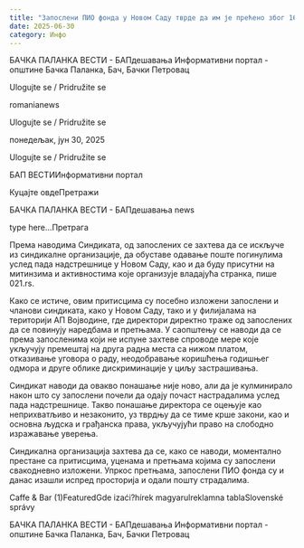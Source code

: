 ```yaml
---
title: "Запослени ПИО фонда у Новом Саду тврде да им је прећено због 16 минута тишине"
date: 2025-06-30
category: Инфо
---
```


БАЧКА ПАЛАНКА ВЕСТИ - БАПдешавања Информативни портал - општине Бачка Паланка, Бач, Бачки Петровац

Ulogujte se / Pridružite se

romanianews

Ulogujte se / Pridružite se

понедељак, јун 30, 2025

Ulogujte se / Pridružite se

БАП ВЕСТИИнформативни портал

Куцајте овдеПретражи

БАЧКА ПАЛАНКА ВЕСТИ - БАПдешавања news

type here...Претрага

Према наводима Синдиката, од запослених се захтева да се искључе из синдикалне организације, да обуставе одавање поште погинулима услед пада надстрешнице у Новом Саду, као и да буду присутни на митинзима и активностима које организује владајућа странка, пише 021.rs.

Како се истиче, овим притисцима су посебно изложени запослени и чланови синдиката, како у Новом Саду, тако и у филијалама на територији АП Војводине, где директори директно траже од запослених да се повинују наредбама и претњама.
У саопштењу се наводи да се према запосленима који не испуне захтеве спроводе мере које укључују премештај на друга радна места са нижом платом, отказивање уговора о раду, неодобравање коришћења годишњег одмора и друге облике дискриминације у циљу застрашивања.


Синдикат наводи да овакво понашање није ново, али да је кулминирало након што су запослени почели да одају почаст настрадалима услед пада надстрешнице. Такво понашање директора се оцењује као неприхватљиво и незаконито, уз тврдњу да се тиме крше закони, као и основна људска и грађанска права, укључујући право на слободно изражавање уверења.


Синдикална организација захтева да се, како се наводи, моментално престане са притисцима, уценама и претњама којима су запослени свакодневно изложени.
Упркос претњама, запослени ПИО фонда су и данас изашли испред просторија и одали пошту страдалима.

Caffe & Bar (1)FeaturedGde izaći?hírek magyarulreklamna tablaSlovenské správy

БАЧКА ПАЛАНКА ВЕСТИ - БАПдешавања Информативни портал - општине Бачка Паланка, Бач, Бачки Петровац
